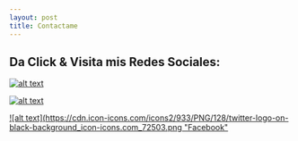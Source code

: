 ```yaml
---
layout: post
title: Contactame
---
```


## Da Click & Visita mis Redes Sociales:

[![alt text](https://cdn.icon-icons.com/icons2/509/PNG/128/Facebook_Square_icon-icons.com_49948.png "Facebook")](https://www.facebook.com/profile.php?id=100014633238448)

[![alt text](https://cdn.icon-icons.com/icons2/887/PNG/128/Instagram_New_icon-icons.com_69008.png "Facebook")](https://www.instagram.com/steven_valero_franco/?fbclid=IwAR3KVSAzEvC5qsBgsLGgxuytewP1RWdWCYRBHNOlHcZQPEm4wr-hpm9Ycxo)

[![alt text](https://cdn.icon-icons.com/icons2/933/PNG/128/twitter-logo-on-black-background_icon-icons.com_72503.png "Facebook"](https://twitter.com/anime_sempai1?fbclid=IwAR0Z30zBp3t9bM1AJBJ1u6GiZ8YPJEAqtI4fSojfGn6QXbfyreLPCuuyvtU)
